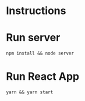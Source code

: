 # Instructions

# Run server
```
npm install && node server
```

# Run React App
```
yarn && yarn start
```